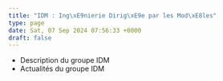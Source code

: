 ```yaml
---
title: "IDM : Ing\xE9nierie Dirig\xE9e par les Mod\xE8les"
type: page
date: Sat, 07 Sep 2024 07:56:33 +0000
draft: false
---
```


  * Description du groupe IDM
  * Actualités du groupe IDM


